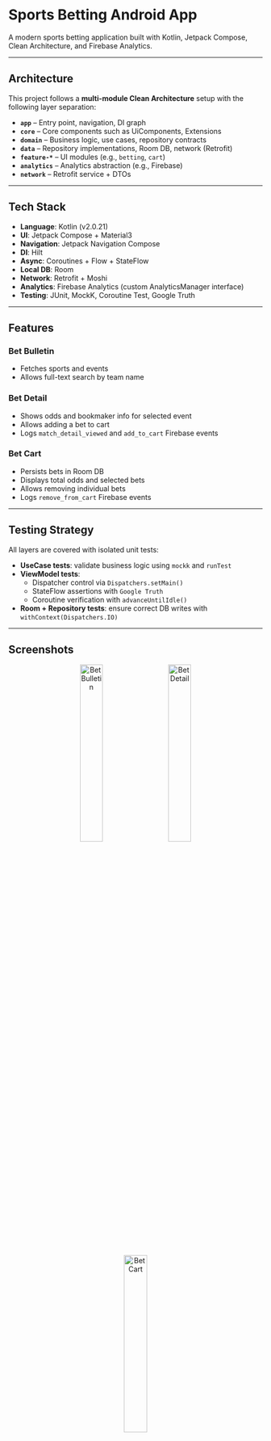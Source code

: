 # Sports Betting Android App

A modern sports betting application built with Kotlin, Jetpack Compose, Clean Architecture, and Firebase Analytics.  

---

## Architecture

This project follows a **multi-module Clean Architecture** setup with the following layer separation:

- **`app`** – Entry point, navigation, DI graph
- **`core`** – Core components such as UiComponents, Extensions
- **`domain`** – Business logic, use cases, repository contracts
- **`data`** – Repository implementations, Room DB, network (Retrofit)
- **`feature-*`** – UI modules (e.g., `betting`, `cart`)
- **`analytics`** – Analytics abstraction (e.g., Firebase)
- **`network`** – Retrofit service + DTOs

---

## Tech Stack

- **Language**: Kotlin (v2.0.21)
- **UI**: Jetpack Compose + Material3
- **Navigation**: Jetpack Navigation Compose
- **DI**: Hilt
- **Async**: Coroutines + Flow + StateFlow
- **Local DB**: Room
- **Network**: Retrofit + Moshi
- **Analytics**: Firebase Analytics (custom AnalyticsManager interface)
- **Testing**: JUnit, MockK, Coroutine Test, Google Truth

---

## Features

### Bet Bulletin
- Fetches sports and events
- Allows full-text search by team name

### Bet Detail
- Shows odds and bookmaker info for selected event
- Allows adding a bet to cart
- Logs `match_detail_viewed` and `add_to_cart` Firebase events

### Bet Cart
- Persists bets in Room DB
- Displays total odds and selected bets
- Allows removing individual bets
- Logs `remove_from_cart` Firebase events

---

## Testing Strategy

All layers are covered with isolated unit tests:

- **UseCase tests**: validate business logic using `mockk` and `runTest`
- **ViewModel tests**:
  - Dispatcher control via `Dispatchers.setMain()`
  - StateFlow assertions with `Google Truth`
  - Coroutine verification with `advanceUntilIdle()`
- **Room + Repository tests**: ensure correct DB writes with `withContext(Dispatchers.IO)`

---

## Screenshots

<p align="center">
  <img src="https://github.com/user-attachments/assets/498c10ea-5cad-42b7-aa45-e9c0da92fdf9" alt="Bet Bulletin" width="30%" style="margin: 0 10px;" />
  <img src="https://github.com/user-attachments/assets/57fdcc02-b5bc-4f9e-8977-22dbb492666a" alt="Bet Detail" width="30%" style="margin: 0 10px;" />
  <img src="https://github.com/user-attachments/assets/3da61b82-0e5b-4443-a660-71c3b4a2f9d1" alt="Bet Cart" width="30%" style="margin: 0 10px;" />
</p>


